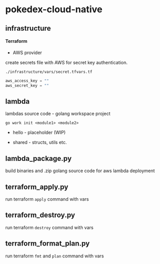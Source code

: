 # pokedex-cloud-native

## infrastructure

#### Terraform

* AWS provider

create secrets file with AWS for secret key authentication.

`./infrastructure/vars/secret.tfvars.tf`

```terraform
aws_access_key = ""
aws_secret_key = ""
```

## lambda

lambdas source code - golang workspace project

`go work init <module1> <module2>`

- hello - placeholder (WIP)

- shared - structs, utils etc.

## lambda_package.py

build binaries and .zip golang source code for aws lambda deployment

## terraform_apply.py

run terraform `apply` command with vars

## terraform_destroy.py

run terraform `destroy` command with vars

## terraform_format_plan.py

run terraform `fmt` and `plan` command with vars